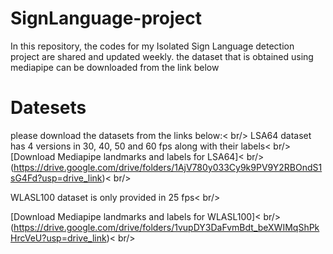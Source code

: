 # SignLanguage-project
In this repository, the codes for my Isolated Sign Language detection project are shared and updated weekly. the dataset that is obtained using mediapipe can be downloaded from the link below
# Datesets
please download the datasets from the links below:< br/>
LSA64 dataset has 4 versions in 30, 40, 50 and 60 fps along with their labels< br/>
[Download Mediapipe landmarks and labels for LSA64]< br/>
(https://drive.google.com/drive/folders/1AjV780y033Cy9k9PV9Y2RBOndS1sG4Fd?usp=drive_link)< br/>

WLASL100 dataset is only provided in 25 fps< br/>

[Download Mediapipe landmarks and labels for WLASL100]< br/>
(https://drive.google.com/drive/folders/1vupDY3DaFvmBdt_beXWIMqShPkHrcVeU?usp=drive_link)< br/>
